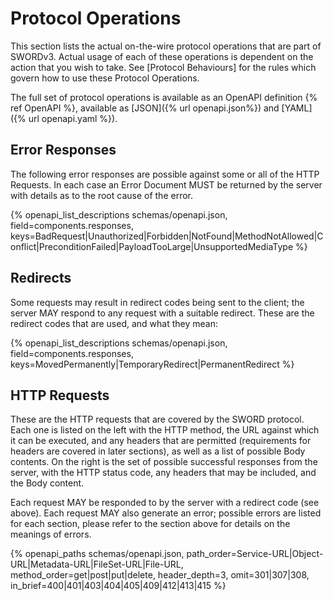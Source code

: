 # Protocol Operations

This section lists the actual on-the-wire protocol operations that are part of SWORDv3.  Actual usage of each of these operations is 
dependent on the action that you wish to take.  See [Protocol Behaviours] for the rules which govern how to use these Protocol Operations.

The full set of protocol operations is available as an OpenAPI definition {% ref OpenAPI %}, available as [JSON]({% url openapi.json%})
and [YAML]({% url openapi.yaml %}).

## Error Responses

The following error responses are possible against some or all of the HTTP Requests.  In each case an Error Document MUST be returned by the 
server with details as to the root cause of the error.

{% 
openapi_list_descriptions
    schemas/openapi.json,
    field=components.responses,
    keys=BadRequest|Unauthorized|Forbidden|NotFound|MethodNotAllowed|Conflict|PreconditionFailed|PayloadTooLarge|UnsupportedMediaType
%}

## Redirects

Some requests may result in redirect codes being sent to the client; the server MAY respond to any request with a suitable redirect.  These 
are the redirect codes that are used, and what they mean:

{%
openapi_list_descriptions
    schemas/openapi.json,
    field=components.responses,
    keys=MovedPermanently|TemporaryRedirect|PermanentRedirect
%}

## HTTP Requests

These are the HTTP requests that are covered by the SWORD protocol.  Each one is listed on the left with the HTTP method, the URL against 
which it can be executed, and any headers that are permitted (requirements for headers are covered in later sections), as well as a list of 
possible Body contents.  On the right is the set of possible successful responses from the server, with the HTTP status code, any headers 
that may be included, and the Body content.

Each request MAY be responded to by the server with a redirect code (see above).  Each request MAY also generate an error; possible errors 
are listed for each section, please refer to the section above for details on the meanings of errors.

{%
openapi_paths
    schemas/openapi.json,
    path_order=Service-URL|Object-URL|Metadata-URL|FileSet-URL|File-URL,
    method_order=get|post|put|delete,
    header_depth=3,
    omit=301|307|308,
    in_brief=400|401|403|404|405|409|412|413|415
%}
